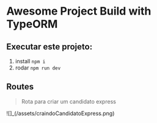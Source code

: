 # Awesome Project Build with TypeORM

## Executar este projeto:

1. install `npm i` 
2. rodar `npm run dev` 

## Routes

>Rota para criar um candidato express


![]_(/assets/craindoCandidatoExpress.png)
